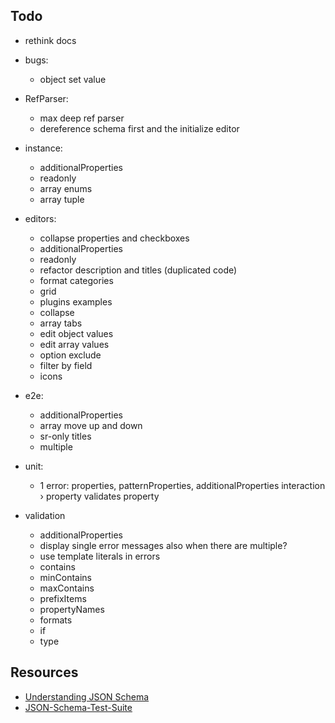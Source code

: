 ## Todo

- rethink docs

- bugs:
    - object set value

- RefParser:
    - max deep ref parser
    - dereference schema first and the initialize editor

- instance:
    - additionalProperties
    - readonly
    - array enums
    - array tuple 
    
- editors:
    - collapse properties and checkboxes
    - additionalProperties
    - readonly
    - refactor description and titles (duplicated code)
    - format categories
    - grid
    - plugins examples
    - collapse
    - array tabs
    - edit object values
    - edit array values
    - option exclude
    - filter by field
    - icons

- e2e:
    - additionalProperties
    - array move up and down
    - sr-only titles
    - multiple
    
- unit:
    - 1 error: properties, patternProperties, additionalProperties interaction › property validates property
    
- validation
    - additionalProperties
    - display single error messages also when there are multiple?
    - use template literals in errors
    - contains
    - minContains
    - maxContains
    - prefixItems
    - propertyNames
    - formats
    - if
    - type

## Resources
* [Understanding JSON Schema](http://json-schema.org/understanding-json-schema/index.html)
* [JSON-Schema-Test-Suite](https://github.com/json-schema-org/JSON-Schema-Test-Suite)
